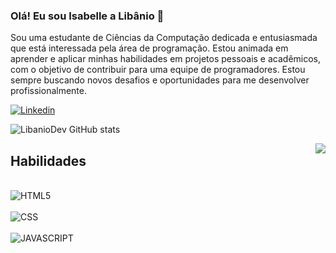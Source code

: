 ### Olá! Eu sou Isabelle a Libânio 👋

Sou uma estudante de Ciências da Computação dedicada e entusiasmada que está interessada pela área de programação. Estou animada em aprender e aplicar minhas habilidades em projetos pessoais e acadêmicos, com o objetivo de contribuir para uma equipe de programadores. Estou sempre buscando novos desafios e oportunidades para me desenvolver profissionalmente.

[![Linkedin](https://img.shields.io/badge/LinkedIn-0077B5?style=for-the-badge&logo=linkedin&logoColor=white)](https://www.linkedin.com/in/isabelle-lib%C3%A2nio-70b710230/)

![LibanioDev GitHub stats](https://github-readme-stats.vercel.app/api?username=LibanioDev&show_icons=true&theme=tokyonight) 

<img src="https://user-images.githubusercontent.com/132175404/235378825-94475ea2-997f-4c1e-8c2c-171036152c1c.gif" style="float:right"/>


## Habilidades

<div style="display: inline_block"><br/>
   <img  alt="HTML5" src="https://img.shields.io/badge/HTML-239120?style=for-the-badge&logo=html5&logoColor=white">
   <div style="display: inline_block"><br/>
   <img alt="CSS" src="https://img.shields.io/badge/CSS-239120?&style=for-the-badge&logo=css3&logoColor=white">
   <div style="display: inline_block"><br/>
   <img alt="JAVASCRIPT" src="https://img.shields.io/badge/JavaScript-F7DF1E?style=for-the-badge&logo=javascript&logoColor=black">
   
   </div><br/>

